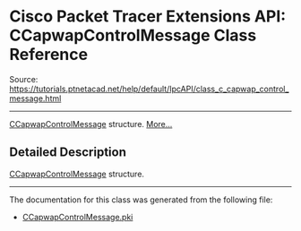 # Cisco Packet Tracer Extensions API: CCapwapControlMessage Class Reference

Source: https://tutorials.ptnetacad.net/help/default/IpcAPI/class_c_capwap_control_message.html

---

[CCapwapControlMessage](class_c_capwap_control_message.html "CCapwapControlMessage structure.") structure. [More...](class_c_capwap_control_message.html#details)

## Detailed Description

[CCapwapControlMessage](class_c_capwap_control_message.html "CCapwapControlMessage structure.") structure. 

* * *

The documentation for this class was generated from the following file:

  * [CCapwapControlMessage.pki](_c_capwap_control_message_8pki.html)


